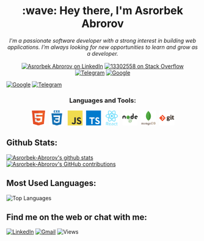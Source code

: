 <h1 align="center">:wave: Hey there, I'm Asrorbek Abrorov</h1>

<p align="center">
  <em>
    I'm a passionate software developer with a strong interest in building web applications. I'm always looking for new opportunities to learn and grow as a developer.
  </em>
</p>

<p align="center">
  <a href="https://linkedin.com/in/asrorbek-abrorov-8a9957296" target="blank"><img align="center" src="https://raw.githubusercontent.com/rahuldkjain/github-profile-readme-generator/master/src/images/icons/Social/linked-in-alt.svg" alt="Asrorbek Abrorov on LinkedIn" height="30" width="40" /></a>
  <a href="https://stackoverflow.com/users/13302558" target="blank"><img align="center" src="https://raw.githubusercontent.com/rahuldkjain/github-profile-readme-generator/master/src/images/icons/Social/stack-overflow.svg" alt="13302558 on Stack Overflow" height="30" width="40" /></a>
  <a href="https://t.me/as_abrorov" target="_blank" rel="noopener noreferrer"><img src="https://img.shields.io/badge/Telegram-2CA5E0?style=for-the-badge&logo=telegram&logoColor=white" alt="Telegram"></a>
  <a href="(https://google.com/as.abrorov@gmail.com)" target="_blank" rel="noopener noreferrer"><img src="https://img.shields.io/badge/Google-D14836?style=for-the-badge&logo=google&logoColor=white" alt="Google"></a>
</p>

[![Google](https://www.google.com/url?sa=i&url=https%3A%2F%2Fencrypted-tbn0.gstatic.com%2Fimages%3Fq%3Dtbn%3AANd9GcQjzC2JyZDZ_RaWf0qp11K0lcvB6b6kYNMoqtZAQ9hiPZ4cTIOB&psig=AOvVaw1ZNcvnwhPTY8ytBiDqIsnX&ust=1705334011919000&source=images&cd=vfe&ved=0CBIQjRxqFwoTCLjz77Ge3YMDFQAAAAAdAAAAABAE)](https://google.com/as.abrorov@gmail.com)
[![Telegram](https://img.shields.io/badge/Telegram-2CA5E0?logo=telegram&logoColor=white)](https://t.me/as_abrorov)

<h3 align="center">Languages and Tools:</h3>

<div align="center">
  <img src="https://github.com/devicons/devicon/blob/master/icons/html5/html5-original.svg" title="HTML5" alt="HTML" width="40" height="40"/>&nbsp;
  <img src="https://github.com/devicons/devicon/blob/master/icons/css3/css3-plain-wordmark.svg"  title="CSS3" alt="CSS" width="40" height="40"/>&nbsp;
  <img src="https://github.com/devicons/devicon/blob/master/icons/javascript/javascript-original.svg" title="JavaScript" alt="JavaScript" width="40" height="40"/>&nbsp;
  <img src="https://github.com/devicons/devicon/blob/master/icons/typescript/typescript-plain.svg" title="TypeScript" alt="TypeScript" width="40" height="40"/>&nbsp;
  <img src="https://github.com/devicons/devicon/blob/master/icons/react/react-original-wordmark.svg" title="React" alt="React" width="40" height="40"/>&nbsp;
  <img src="https://github.com/devicons/devicon/blob/master/icons/nodejs/nodejs-original-wordmark.svg" title="NodeJS" alt="NodeJS" width="40" height="40"/>&nbsp;
  <img src="https://github.com/devicons/devicon/blob/master/icons/mongodb/mongodb-original-wordmark.svg" title="MongoDB" alt="MongoDB" width="40" height="40"/>&nbsp;
  <img src="https://github.com/devicons/devicon/blob/master/icons/git/git-original-wordmark.svg" title="Git" **alt="Git" width="40" height="40"/>
</div>

## Github Stats:

[![Asrorbek-Abrorov's github stats](https://github-readme-stats.vercel.app/api?username=Asrorbek-Abrorov&theme=tokyonight)](https://github-readme-stats.vercel.app/api?username=Asrorbek-Abrorov&theme=tokyonight) [![Asrorbek-Abrorov's GitHub contributions](https://github-readme-streak-stats.herokuapp.com/?user=Asrorbek-Abrorov&theme=radical)]((https://github-readme-streak-stats.herokuapp.com/?user=Asrorbek-Abrorov&theme=radical))

## Most Used Languages:

![Top Languages](https://github-readme-stats.vercel.app/api/top-langs/?username=Asrorbek-Abrorov&layout=compact&style=tokyonight)

## Find me on the web or chat with me:

[![LinkedIn](https://img.shields.io/badge/LinkedIn-0077B5?style=for-the-badge&logo=linkedin&logoColor=white)](https://www.linkedin.com/in/asrorbek-abrorov-8a9957296/)
[![Gmail](https://img.shields.io/badge/as.abrorov@gmail.com-D14836?style=for-the-badge&logo=gmail&logoColor=white)](https://as.abrorov@gmail.com)                                           ![Views](https://komarev.com/ghpvc/?username=Asrorbek-Abrorov&label=Views&color=181717&style=flat-square&color=blue)
